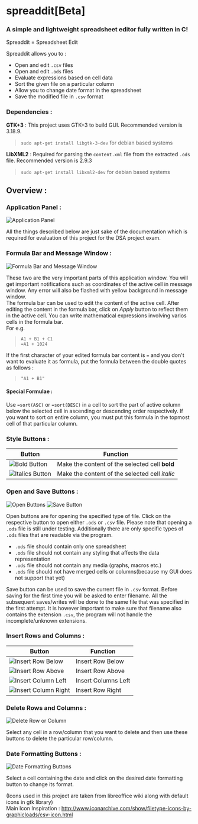 # spreaddit\[Beta\]
### A simple and lightweight spreadsheet editor fully written in C!
Spreaddit = Spreadsheet Edit

Spreaddit allows you to :
- Open and edit `.csv` files
- Open and edit `.ods` files
- Evaluate expressions based on cell data
- Sort the given file on a particular column
- Allow you to change date format in the spreadsheet
- Save the modified file in `.csv` format

### Dependencies :
**GTK+3** : This  project uses GTK+3 to  build GUI. Recommended version is 3.18.9.<br>
> `sudo apt-get install libgtk-3-dev` for debian based systems

**LibXML2** : Required for parsing the `content.xml` file from the extracted `.ods` file. Recommended version is 2.9.3<br>
> `sudo apt-get install libxml2-dev` for debian based systems

## Overview :

### Application Panel :
![Application Panel](https://i.imgur.com/m0Y3S5l.png)

All the things described below are just sake of the documentation which is required for evaluation of this project for the DSA project exam.

### Formula Bar and Message Window :
![Formula Bar and Message Window](https://i.imgur.com/agTMeVX.png)

These two are the very important parts of this application window. You will get important notifications such as coordinates of the active cell in message window. Any error will also be flashed with yellow background in message window. <br>
The formula bar can be used to edit the content of the active cell. After editing the content in the formula bar, click on _Apply_ button to reflect them in the active cell. You can write mathematical expressions involving varios cells in the formula bar.<br>
For e.g.<br>
> `A1 + B1 + C1`<br> `=A1 + 1024` 

If the first character of your edited formula bar content is `=` and you don't want to evaluate it as formula, put the formula between the double quotes as follows :

> `"A1 + B1"`
#### Special Formulae : 
Use `=sort(ASC)` or `=sort(DESC)` in a cell to sort the part of active column below the selected cell in ascending or descending order respectively. If you want to sort on entire column, you must put this formula in the topmost cell of that particular column.

### Style Buttons :
| Button | Function  |
| ------ | --------- |
|![Bold Button](https://i.imgur.com/uzWroUt.png) | Make the content of the selected cell **bold** |
|![Italics Button](https://i.imgur.com/wSlvJ3z.png) | Make the content of the selected cell _italic_ |

### Open and Save Buttons :
 ![Open Buttons](https://i.imgur.com/hCHaCXC.png)  ![Save Button](https://i.imgur.com/DdCPNhJ.png) 

Open buttons are for opening the specified type of file. Click on the respective button to open either `.ods` or `.csv` file. Please note that opening a `.ods` file is still under testing. Additionally there are only specific types of `.ods` files that are readable via the program.
- `.ods` file should contain only one spreadsheet
- `.ods` file should not contain any styling that affects the data representation
- `.ods` file should not contain any media (graphs, macros etc.) 
- `.ods` file should not have merged cells or columns(because my GUI does not support that yet)

Save button can be used to save the current file in `.csv` format. Before saving for the first time you will be asked to enter filename. All the subsequent saves/writes will be done to the same file that was specified in the first attempt. It is however important to make sure that filename also contains the extension `.csv`, the program will not handle the incomplete/unknown extensions.

### Insert Rows and Columns :
| Button | Function |
| ------ | -------- |
| ![Insert Row Below](https://i.imgur.com/dvKCezO.png)  | Insert Row Below |
| ![Insert Row Above](https://i.imgur.com/5Otys0l.png) | Insert Row Above |
| ![Insert Column Left](https://i.imgur.com/VfHc519.png) | Insert Columns Left |
| ![Insert Column Right](https://i.imgur.com/acf61vA.png) | Insert Row Right |

### Delete Rows and Columns :
![Delete Row or Column](https://i.imgur.com/gXwFP5r.png)

Select any cell in a row/column that you want to delete and then use these buttons to delete the particular row/column.

### Date Formatting Buttons :
![Date Formatting Buttons](https://i.imgur.com/Z7ab6GJ.png)

Select a cell containing the date and click on the desired date formatting button to change its format. 

(Icons used in this project are taken from libreoffice wiki along with default icons in gtk library)<br>
Main Icon Inspiration : http://www.iconarchive.com/show/filetype-icons-by-graphicloads/csv-icon.html

<!-- End of README -->
